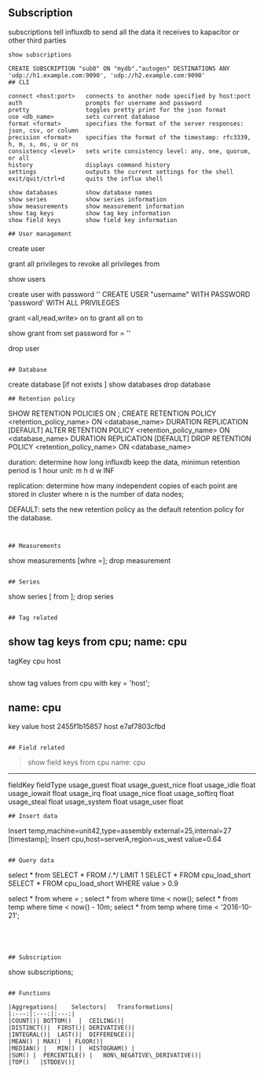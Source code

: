 ## Subscription
subscriptions tell influxdb to send all the data it receives to kapacitor or 
other third parties

```
show subscriptions

CREATE SUBSCRIPTION "sub0" ON "mydb"."autogen" DESTINATIONS ANY 'udp://h1.example.com:9090', 'udp://h2.example.com:9090'
## CLI
```
    connect <host:port>   connects to another node specified by host:port
    auth                  prompts for username and password
    pretty                toggles pretty print for the json format
    use <db_name>         sets current database
    format <format>       specifies the format of the server responses: json, csv, or column
    precision <format>    specifies the format of the timestamp: rfc3339, h, m, s, ms, u or ns
    consistency <level>   sets write consistency level: any, one, quorum, or all
    history               displays command history
    settings              outputs the current settings for the shell
    exit/quit/ctrl+d      quits the influx shell

    show databases        show database names
    show series           show series information
    show measurements     show measurement information
    show tag keys         show tag key information
    show field keys       show field key information
```
## User management
```
create user <username>

grant all privileges to <username>
revoke all privileges from <username>

show users

create user <username> with password '<password>'
CREATE USER "username" WITH PASSWORD 'password' WITH ALL PRIVILEGES


grant <all,read,write> on <dbname> to <username>
grant all on <dbname> to <username>

show grant from <username>
set password for <username> = '<password>'

drop user <username>

```

## Database
```
create database [if not exists ] <dbame>
show databases
drop database <dbname> 

```
## Retention policy
```
SHOW RETENTION POLICIES ON <dbname>;
CREATE RETENTION POLICY <retention_policy_name> ON <database_name> DURATION <duration> REPLICATION <n> [DEFAULT]
ALTER RETENTION POLICY <retention_policy_name> ON <database_name> DURATION <duration> REPLICATION <n> [DEFAULT]
DROP RETENTION POLICY <retention_policy_name> ON <database_name>

duration: determine how long influxdb keep the data, minimun retention period is 1 hour
    unit: m<minute> h<hour> d<day> w<weeks> INF<infinite>
    
replication: determine how many independent copies of each point are stored in cluster where n is the number of data nodes;

DEFAULT: sets the new retention policy as the default retention policy for the database.


```


## Measurements  

```
show measurements [whre <tag key>=<tag value>];
drop measurement <mname>
```

## Series
```
show series [ from <measurement> ];
drop series <sname>
```

## Tag related
```
show tag keys from cpu;
name: cpu
---------
tagKey
cpu
host
```
```
show tag values from cpu with key = 'host';

name: cpu
---------
key value
host    2455f1b15857
host    e7af7803cfbd
```

## Field related
```
> show field keys from cpu
name: cpu
---------
fieldKey        fieldType
usage_guest     float
usage_guest_nice    float
usage_idle      float
usage_iowait        float
usage_irq       float
usage_nice      float
usage_softirq       float
usage_steal     float
usage_system        float
usage_user      float

```
## Insert data
```
Insert temp,machine=unit42,type=assembly external=25,internal=27 [timestamp];
Insert cpu,host=serverA,region=us_west value=0.64
```

## Query data
```
select * from <measurement>
SELECT * FROM /.*/ LIMIT 1
SELECT * FROM cpu_load_short
SELECT * FROM cpu_load_short WHERE value > 0.9


select * from <measurement> where <tag key> = <tag value>;
select * from <measurement> where time < now();
select * from temp where time < now() - 10m;
select * from temp where time < '2016-10-21';
```




## Subscription
```
show subscriptions;
```

## Functions

|Aggregations|    Selectors|   Transformations|
|:---:|:---:|:---:|
|COUNT()| BOTTOM()  |  CEILING()|
|DISTINCT()|  FIRST()| DERIVATIVE()|
|INTEGRAL()|  LAST()|  DIFFERENCE()|
|MEAN() | MAX()  | FLOOR()|
|MEDIAN() |   MIN() |  HISTOGRAM() |
|SUM() |  PERCENTILE() |   NON\_NEGATIVE\_DERIVATIVE()|
|TOP()   |STDDEV()|

